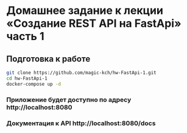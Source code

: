 # Домашнее задание к лекции «Создание REST API на FastApi» часть 1

## Подготовка к работе

```bash
git clone https://github.com/magic-kch/hw-FastApi-1.git
cd hw-FastApi-1
docker-compose up -d
```

### Приложение будет доступно по адресу http://localhost:8080

### Документация к API http://localhost:8080/docs